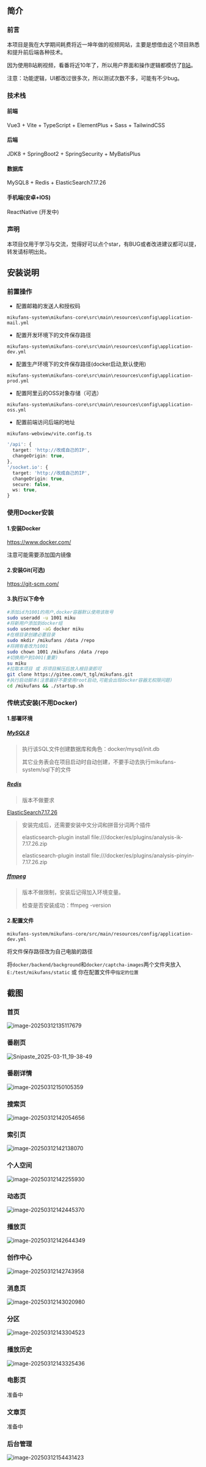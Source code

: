 ## 简介

### 前言

本项目是我在大学期间耗费将近一坤年做的视频网站，主要是想借由这个项目熟悉和提升前后端各种技术。

因为使用B站刷视频，看番将近10年了，所以用户界面和操作逻辑都模仿了[B站](https://www.bilibili.com/)。

注意：功能逻辑，UI都改过很多次，所以测试次数不多，可能有不少bug。

### 技术栈

#### 前端

Vue3 + Vite  + TypeScript + ElementPlus + Sass + TailwindCSS

#### 后端

JDK8 + SpringBoot2 + SpringSecurity + MyBatisPlus

#### 数据库

MySQL8 + Redis + ElasticSearch7.17.26

#### 手机端(安卓+IOS)

ReactNative (开发中)

### 声明

本项目仅用于学习与交流，觉得好可以点个star，有BUG或者改进建议都可以提，转发请标明出处。

## 安装说明

### 前置操作

- 配置邮箱的发送人和授权码

`mikufans-system\mikufans-core\src\main\resources\config\application-mail.yml`

- 配置开发环境下的文件保存路径

`mikufans-system\mikufans-core\src\main\resources\config\application-dev.yml`

- 配置生产环境下的文件保存路径(docker启动,默认使用)

`mikufans-system\mikufans-core\src\main\resources\config\application-prod.yml`

- 配置阿里云的OSS对象存储（可选）

`mikufans-system\mikufans-core\src\main\resources\config\application-oss.yml`

- 配置前端访问后端的地址

`mikufans-webview/vite.config.ts`

```ts
'/api': {
  target: 'http://改成自己的IP',
  changeOrigin: true,
},
'/socket.io': {
  target: 'http://改成自己的IP',
  changeOrigin: true,
  secure: false,
  ws: true,
}
```

### 使用Docker安装

#### 1.安装Docker

https://www.docker.com/

注意可能需要添加国内镜像

#### 2.安装Git(可选)

https://git-scm.com/

#### 3.执行以下命令

```bash
#添加id为1001的用户,docker容器默认使用该账号
sudo useradd -u 1001 miku
#将新用户添加到docker组
sudo usermod -aG docker miku
#在根目录创建必要目录
sudo mkdir /mikufans /data /repo
#将拥有者改为1001
sudo chown 1001 /mikufans /data /repo
#切换用户到1001(重要)
su miku
#拉取本项目 或 将项目解压后放入根目录即可
git clone https://gitee.com/t_tgl/mikufans.git
#执行启动脚本(注意最好不要使用root启动,可能会出现docker容器无权限问题)
cd /mikufans && ./startup.sh
```

### 传统式安装(不用Docker)

#### 1.部署环境

##### [MySQL8](https://dev.mysql.com/downloads/installer/)

> 执行该SQL文件创建数据库和角色：docker/mysql/init.db
>
> 其它业务表会在项目启动时自动创建，不要手动去执行mikufans-system/sql下的文件

##### [Redis](https://redis.io/downloads/)

> 版本不做要求

[ElasticSearch7.17.26](https://www.elastic.co/)

> 安装完成后，还需要安装中文分词和拼音分词两个插件
>
> elasticsearch-plugin install file:///docker/es/plugins/analysis-ik-7.17.26.zip
>
> elasticsearch-plugin install file:///docker/es/plugins/analysis-pinyin-7.17.26.zip

##### [ffmpeg](https://ffmpeg.org/download.html)

> 版本不做限制，安装后记得加入环境变量。
>
> 检查是否安装成功：ffmpeg -version

#### 2.配置文件

`mikufans-system/mikufans-core/src/main/resources/config/application-dev.yml`

将文件保存路径改为自己电脑的路径

将``docker/backend/background``和``docker/captcha-images``两个文件夹放入``E:/test/mikufans/static`` 或 你在配置文件中``指定的位置``

## 截图

### 首页

![image-20250312135117679](./images/image-20250312135117679.png)

### 番剧页

![Snipaste_2025-03-11_19-38-49](./images/Snipaste_2025-03-11_19-38-49.png)

### 番剧详情

![image-20250312150105359](./images/image-20250312150105359.png)

### 搜索页

![image-20250312142054656](./images/image-20250312142054656.png)

### 索引页

![image-20250312142138070](./images/image-20250312142138070.png)

### 个人空间

![image-20250312142255930](./images/image-20250312142255930.png)

### 动态页

![image-20250312142445370](./images/image-20250312142445370.png)

### 播放页

![image-20250312142644349](./images/image-20250312142644349.png)

### 创作中心

![image-20250312142743958](./images/image-20250312142743958.png)

### 消息页

![image-20250312143020980](./images/image-20250312143020980.png)

### 分区

![image-20250312143304523](./images/image-20250312143304523.png)

### 播放历史

![image-20250312143325436](./images/image-20250312143325436.png)

### 电影页

准备中

### 文章页

准备中

### 后台管理

![image-20250312154431423](./images/image-20250312154431423.png)
